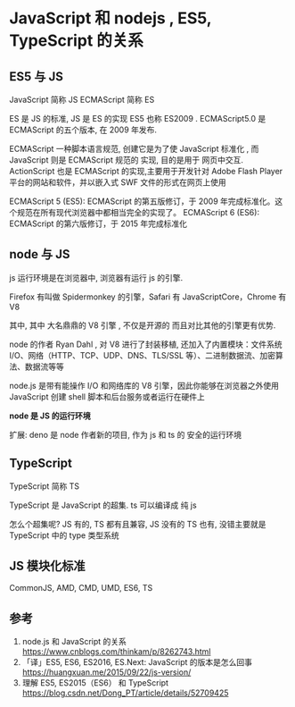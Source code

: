 # JavaScript 和 nodejs , ES5, TypeScript 的关系

## ES5 与 JS

JavaScript 简称 JS
ECMAScript 简称 ES

ES 是 JS 的标准, JS 是 ES 的实现
ES5 也称 ES2009 . ECMAScript5.0 是 ECMAScript 的五个版本, 在 2009 年发布.

ECMAScript 一种脚本语言规范, 创建它是为了使 JavaScript 标准化 ,
而 JavaScript 则是 ECMAScript 规范的 实现, 目的是用于 网页中交互.
ActionScript 也是 ECMAScript 的实现,主要用于开发针对 Adobe Flash Player 平台的网站和软件，并以嵌入式 SWF 文件的形式在网页上使用

ECMAScript 5 (ES5): ECMAScript 的第五版修订，于 2009 年完成标准化。这个规范在所有现代浏览器中都相当完全的实现了。
ECMAScript 6 (ES6): ECMAScript 的第六版修订，于 2015 年完成标准化

## node 与 JS

js 运行环境是在浏览器中, 浏览器有运行 js 的引擎.

Firefox 有叫做 Spidermonkey 的引擎，Safari 有 JavaScriptCore，Chrome 有 V8

其中, 其中 大名鼎鼎的 V8 引擎 , 不仅是开源的 而且对比其他的引擎更有优势.

node 的作者 Ryan Dahl , 对 V8 进行了封装移植, 还加入了内置模块：文件系统 I/O、网络（HTTP、TCP、UDP、DNS、TLS/SSL 等）、二进制数据流、加密算法、数据流等等

node.js 是带有能操作 I/O 和网络库的 V8 引擎，因此你能够在浏览器之外使用 JavaScript 创建 shell 脚本和后台服务或者运行在硬件上

**node 是 JS 的运行环境**

扩展: deno 是 node 作者新的项目, 作为 js 和 ts 的 安全的运行环境

## TypeScript

TypeScript 简称 TS

TypeScript 是 JavaScript 的超集.
ts 可以编译成 纯 js

怎么个超集呢? JS 有的, TS 都有且兼容, JS 没有的 TS 也有,
没错主要就是 TypeScript 中的 type 类型系统

## JS 模块化标准

CommonJS, AMD, CMD, UMD, ES6, TS

## 参考

1. node.js 和 JavaScript 的关系
   https://www.cnblogs.com/thinkam/p/8262743.html
2. 「译」ES5, ES6, ES2016, ES.Next: JavaScript 的版本是怎么回事
   https://huangxuan.me/2015/09/22/js-version/
3. 理解 ES5, ES2015（ES6） 和 TypeScript
   https://blog.csdn.net/Dong_PT/article/details/52709425

